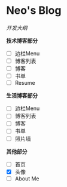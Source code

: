 # Neo's Blog

*开发大纲*

**技术博客部分**

- [ ] 边栏Menu
- [ ] 博客列表
- [ ] 博客
- [ ] 书单
- [ ] Resume

**生活博客部分**

- [ ] 边栏Menu
- [ ] 博客列表
- [ ] 博客
- [ ] 书单
- [ ] 照片墙

**其他部分**

- [ ] 首页
- [x] 头像
- [ ] About Me
